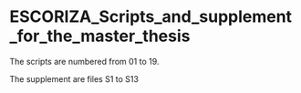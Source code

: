 # ESCORIZA_Scripts_and_supplement_for_the_master_thesis

The scripts are numbered from 01 to 19.

The supplement are files S1 to S13

